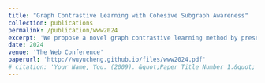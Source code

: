 ```yaml
---
title: "Graph Contrastive Learning with Cohesive Subgraph Awareness"
collection: publications
permalink: /publication/www2024
excerpt: 'We propose a novel graph contrastive learning method by preserving cohesion properties of graphs during the topology augmentation and graph learning processes.'
date: 2024
venue: 'The Web Conference'
paperurl: 'http://wuyucheng.github.io/files/www2024.pdf'
# citation: 'Your Name, You. (2009). &quot;Paper Title Number 1.&quot; <i>Journal 1</i>. 1(1).'
---
```

<!-- This paper is about the number 1. The number 2 is left for future work.

[Download paper here](http://academicpages.github.io/files/paper1.pdf)

Recommended citation: Your Name, You. (2009). "Paper Title Number 1." <i>Journal 1</i>. 1(1). -->